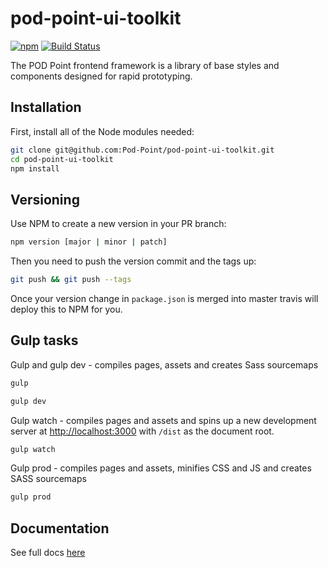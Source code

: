 # pod-point-ui-toolkit
[![npm](https://img.shields.io/npm/v/@pod-point/pod-point-ui-toolkit.svg)](https://www.npmjs.com/package/@pod-point/pod-point-ui-toolkit) [![Build Status](https://travis-ci.com/Pod-Point/pod-point-ui-toolkit.svg?token=F7wj2GWZpNRsZSDUXLya&branch=master)](https://travis-ci.com/Pod-Point/pod-point-ui-toolkit)

The POD Point frontend framework is a library of base styles and components designed for rapid prototyping.

## Installation

First, install all of the Node modules needed:

```bash
git clone git@github.com:Pod-Point/pod-point-ui-toolkit.git
cd pod-point-ui-toolkit
npm install
```

## Versioning

Use NPM to create a new version in your PR branch:

```bash
npm version [major | minor | patch]
```

Then you need to push the version commit and the tags up:

```bash
git push && git push --tags
```

Once your version change in `package.json` is merged into master travis will deploy this to NPM for you.

## Gulp tasks

Gulp and gulp dev - compiles pages, assets and creates Sass sourcemaps

```bash
gulp
```

```bash
gulp dev
```

Gulp watch - compiles pages and assets and spins up a new development server at [http://localhost:3000](http://localhost:3000) with `/dist` as the document root.

```bash
gulp watch
```

Gulp prod - compiles pages and assets, minifies CSS and JS and creates SASS sourcemaps

```bash
gulp prod
```

## Documentation

See full docs [here](https://pod-point.github.io/pod-point-ui-toolkit/dist/index.html)
